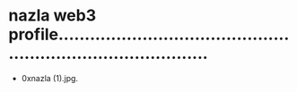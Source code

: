 # nazla web3 profile..................................................................................
- 0xnazla (1).jpg.
